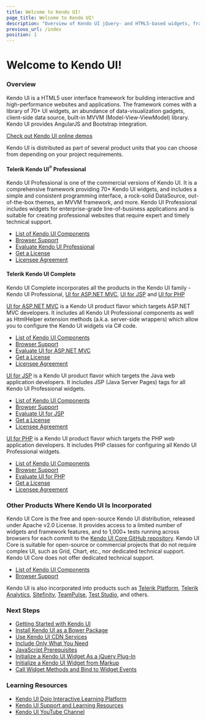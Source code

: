 ```yaml
---
title: Welcome to Kendo UI!
page_title: Welcome to Kendo UI!
description: "Overview of Kendo UI jQuery- and HTML5-based widgets, frameworks, utilities and distributions."
previous_url: /index
position: 1
---
```


# Welcome to Kendo UI!

### Overview

Kendo UI is a HTML5 user interface framework for building interactive and high-performance websites and applications.
The framework comes with a library of 70+ UI widgets, an abundance of data-visualization gadgets, client-side data source, built-in MVVM (Model-View-ViewModel) library. Kendo UI provides AngularJS and Bootstrap integration.

[Check out Kendo UI online demos](http://demos.telerik.com/kendo-ui/)

Kendo UI is distributed as part of several product units that you can choose from depending on your project requirements.

#### Telerik Kendo UI<sup>®</sup> Professional

Kendo UI Professional is one of the commercial versions of Kendo UI.
It is a comprehensive framework providing 70+ Kendo UI widgets, and includes a simple and consistent programming interface, a rock-solid DataSource, out-of-the-box themes, an MVVM framework, and more.
Kendo UI Professional includes widgets for enterprise-grade line-of-business applications and is suitable for creating professional websites that require expert and timely technical support.

* [List of Kendo UI Components](/intro/supporting/list-of-widgets)
* [Browser Support](/intro/supporting/browser-support)
* [Evaluate Kendo UI Professional](http://www.telerik.com/download/kendo-ui)
* [Get a License](http://www.telerik.com/purchase/kendo-ui)
* [Licensee Agreement](http://www.telerik.com/purchase/license-agreement/kendo-ui-professional)

#### Telerik Kendo UI Complete

Kendo UI Complete incorporates all the products in the Kendo UI family - Kendo UI Professional, [UI for ASP.NET MVC](/aspnet-mvc/introduction), [UI for JSP](/jsp/introduction) and [UI for PHP](http://docs.telerik.com/kendo-ui/php/introduction)

[UI for ASP.NET MVC](/aspnet-mvc/introduction) is a Kendo UI product flavor which targets ASP.NET MVC developers. It includes all Kendo UI Professional components as well as
HtmlHelper extension methods (a.k.a. server-side wrappers) which allow you to configure the Kendo UI widgets via C# code.

* [List of Kendo UI Components](/intro/supporting/list-of-widgets)
* [Browser Support](/intro/supporting/browser-support)
* [Evaluate UI for ASP.NET MVC](http://www.telerik.com/download/aspnet-mvc)
* [Get a License](http://www.telerik.com/purchase/aspnet-mvc)
* [Licensee Agreement](http://www.telerik.com/purchase/license-agreement/aspnet-mvc)

[UI for JSP](/jsp/introduction) is a Kendo UI product flavor which targets the Java web application developers. It includes JSP (Java Server Pages) tags for all Kendo UI Professional widgets.

* [List of Kendo UI Components](/intro/supporting/list-of-widgets)
* [Browser Support](/intro/supporting/browser-support)
* [Evaluate UI for JSP](http://www.telerik.com/download/jsp-ui)
* [Get a License](http://www.telerik.com/purchase/jsp-ui)
* [Licensee Agreement](http://www.telerik.com/purchase/license-agreement/jsp-ui)

[UI for PHP](http://docs.telerik.com/kendo-ui/php/introduction) is a Kendo UI product flavor which targets the PHP web application developers. It includes PHP classes for configuring all Kendo UI Professional widgets.

* [List of Kendo UI Components](/intro/supporting/list-of-widgets)
* [Browser Support](/intro/supporting/browser-support)
* [Evaluate UI for PHP](http://www.telerik.com/download/php-ui)
* [Get a License](http://www.telerik.com/purchase/php-ui)
* [Licensee Agreement](http://www.telerik.com/purchase/license-agreement/php-ui)

### Other Products Where Kendo UI Is Incorporated

Kendo UI Core is the free and open-source Kendo UI distribution, released under Apache v2.0 License.
It provides access to a limited number of widgets and framework features, and to 1,000+ tests running across browsers for each commit to the [Kendo UI Core GitHub repository](https://github.com/telerik/kendo-ui-core).
Kendo UI Core is suitable for open-source or commercial projects that do not require complex UI, such as Grid, Chart, etc., nor dedicated technical support. Kendo UI Core does not offer dedicated technical support. 

* [List of Kendo UI Components](/intro/supporting/list-of-widgets)
* [Browser Support](/intro/supporting/browser-support)

Kendo UI is also incorporated into products such as [Telerik Platform](http://www.telerik.com/platform#overview), [Telerik Analytics](http://www.telerik.com/analytics), [Sitefinity](http://www.sitefinity.com/), [TeamPulse](http://www.telerik.com/teampulse), [Test Studio](http://www.telerik.com/teststudio), and others.

### Next Steps

* [Getting Started with Kendo UI](/intro/installation/getting-started)
* [Install Kendo UI as a Bower Package](/intro/installation/bower-install)
* [Use Kendo UI CDN Services](/intro/installation/cdn-service)
* [Include Only What You Need](/intro/installation/what-you-need)
* [JavaScript Prerequisites](/intro/installation/prerequisites)
* [Initialize a Kendo UI Widget As a jQuery Plug-In](/intro/installation/jquery-initialization)
* [Initialize a Kendo UI Widget from Markup](/intro/installation/markup)
* [Call Widget Methods and Bind to Widget Events](/intro/installation/events-and-methods)

### Learning Resources

* [Kendo UI Dojo Interactive Learning Platform](http://dojo.telerik.com/)
* [Kendo UI Support and Learning Resources](http://www.telerik.com/support/kendo-ui)
* [Kendo UI YouTube Channel](https://www.youtube.com/user/kendouiTV)